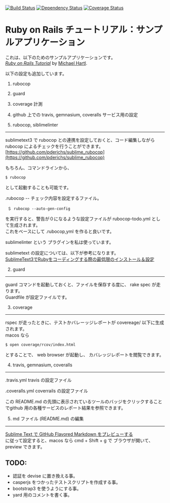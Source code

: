 [![Build Status](https://travis-ci.org/katoy/sample_app_rails4.svg?branch=master)](https://travis-ci.org/katoy/sample_app_rails4)
[![Dependency Status](https://gemnasium.com/katoy/sample_app_rails4.svg)](https://gemnasium.com/katoy/sample_app_rails4)
[![Coverage Status](https://coveralls.io/repos/katoy/sample_app_rails4/badge.png)](https://coveralls.io/r/katoy/sample_app_rails4)

# Ruby on Rails チュートリアル：サンプルアプリケーション

これは、以下のためのサンプルアプリケーションです。  
[*Ruby on Rails Tutorial*](http://railstutorial.jp/) 
by [Michael Hartl](http://michaelhartl.com/).

以下の設定も追加しています。

1. rubocop
2. guard
3. coverage 計測
4. github 上での  travis, gemnasium, coveralls  サービス用の設定

1. rubocop, siblimelinter
---------------------------

sublimetext3 で rubocop との連携を設定しておくと、コード編集しながら  rubocop  によるチェックを行うことができます。  
[https://github.com/pderichs/sublime_rubocop](https://github.com/pderichs/sublime_rubocop)  
  
もちろん、コマンドラインから、

    $ rubocop

 として起動することも可能です。

 .rubocop  -- チェック内容を設定するファイル。  

     ＄ rubocop --auto-gen-config

  を実行すると、警告が０になるような設定ファイルが rubocop-todo.yml として生成されます。  
  これをベースにして .rubocop,yml を作ると良いです。  

sublimelinter という プラグインを私は使っています。

sublimetext の設定については、以下が参考になります。  
[SublimeText3でRubyをコーディングする際の最低限のインストール＆設定](http://tigawa.github.io/blog/2014/03/09/st3-win-ruby/)


2. guard
-------

guard コマンドを起動しておくと、ファイルを保存する度に、 rake spec が走ります。  
Guardfile が設定ファイルです。  

3. coverage 
----------

rspec が走ったときに、テストかバレーッジレポートが covereage/ 以下に生成されます。  
macos なら

    $ open coverage/rcov/index.html

 とすることで、 web browser が起動し、 カバレッジレポートを閲覧できます。


4. travis, gemnasium, coveralls
-------------------------------

.travis.yml     travis の設定ファイル  

.coveralls.yml  coverrails の設定ファイル  

この README.md の先頭に表示されているツールのバッジをクリックすることでgithub 用の各種サービスのレポート結果を参照できます。  


5. md ファイル (README.md) の編集
--------------------------------

[Sublime Text で GitHub Flavored Markdown をプレビューする](http://rarihoma.s601.xrea.com/post-2013-11-23-01)  
に従って設定すると、macos なら cmd + Shift + g で ブラウザが開いて、 preview できます。


TODO:  
-----
- 認証を devise に置き換える事。
- casperjs をつかったテストスクリプトを作成する事。
- bootstrap3 を使うようにする事。
- yard 用のコメントを書く事。
